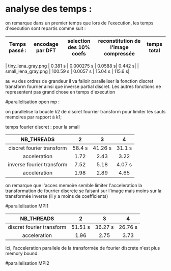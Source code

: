 # analyse des temps :

on remarque dans un premier temps que lors de l'execution, les temps d'execution sont repartis comme suit : 


| Temps passé :       | encodage par DFT | selection des 10% coefs | reconstitution de l'image compressée | temps total |
| :--------------:    | :------------: | :----------------------: | :----------------------------------: | :---------: |

| tiny_lena_gray.png  | 0.381 s      | 0.000275 s      | 0.0588 s| 0.442 s|
| small_lena_gray.png | 100.59 s      |  0.0057 s      | 15.04 s |  115.6 s|

au vu des ordres de grandeur il va falloir paralleliser la fonction discret transform fourrier ainsi que inverse partial discret. Les autres fonctions ne representent pas grand chose en temps d'execution

#parallelisation open mp :

on parallelise la boucle k2 de discret fourrier transform pour limiter les sauts memoires par rapport à k1;

temps fourier discret :
pour la small

| NB_THREADS      | 2    |    3 |    4 | 
| :--------------:| :--: | :--: | :--: |
| discret fourier transform | 58.4 s | 41.26 s | 31.1 s |
|acceleration               | 1.72 | 2.43  | 3.22   |
|inverse fourier transform  | 7.52 |  5.18 | 4.07 s |
|acceleration               | 1.98 | 2.89  | 4.65   |

on remarque que l'acces memoire semble limiter l'acceleration la transformation de fourrier discrete se faisant sur l'image mais moins sur la transformée inverse (il y a moins de coefficients)

#parallelisation MPI1

| NB_THREADS                | 2    |    3 |    4 | 
| :--------------:          | :--: | :--: | :--: |
| discret fourier transform | 51.51 s | 36.27 s | 26.76 s |
|acceleration               | 1.96 | 2.75  | 3.73   |

Ici, l'acceleration parallele de la transformée de fourier discrete n'est plus memory bound. 

#parallelisation MPI2